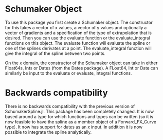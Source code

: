 
<a id='schumaker-Function-1'></a>

# Schumaker Object

To use this package you first create a Schumaker object. The constructor for this takes a vector of x values, a vector of y values and optionally a vector of gradients and a specification of the type of extrapolation that is desired.
Then you can use the evaluate function or the evaluate_integral functions on this object. The evaluate function will evaluate the spline or one of the splines derivates at a point. The evaluate_integral function will give the integral of the spline between two points.

On the x domain, the constructor of the Schumaker object can take in either Float64s, Ints or Dates (from the Dates package). A FLoat64, Int or Date can similarly be input to the evaluate or evaluate_integral functions.

# Backwards compatibility

There is no backwards compatibility with the previous version of SchumakerSpline.jl. This package has been completely changed. It is now based around a type for which functions and types can be written (so it is now feasible to have the spline as a member object of a Forward_FX_Curve type). It now has support for dates as an x input. In addition it is now possible to integrate the spline analytically.

